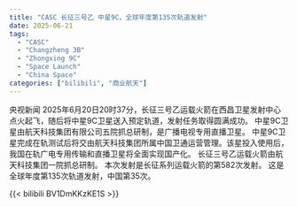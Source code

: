 ```yaml
---
title: "CASC 长征三号乙 中星9C，全球年度第135次轨道发射"
date: 2025-06-21
tags:
  - "CASC"
  - "Changzheng 3B"
  - "Zhongxing 9C"
  - "Space Launch"
  - "China Space"
categories: ["bilibili", "商业航天"]
---
```


央视新闻
2025年6月20日20时37分，长征三号乙运载火箭在西昌卫星发射中心点火起飞，随后将中星9C卫星送入预定轨道，发射任务取得圆满成功。
中星9C卫星由航天科技集团有限公司五院抓总研制，是广播电视专用直播卫星。
中星9C卫星完成在轨测试后将交由航天科技集团所属中国卫通运营管理。该星投入使用后，我国在轨广电专用传输和直播卫星将全面实现国产化。
长征三号乙运载火箭由航天科技集团一院抓总研制。
本次发射是长征系列运载火箭的第582次发射。
这是全球年度第135次轨道发射，中国第35次。

{{< bilibili BV1DmKKzKE1S >}}